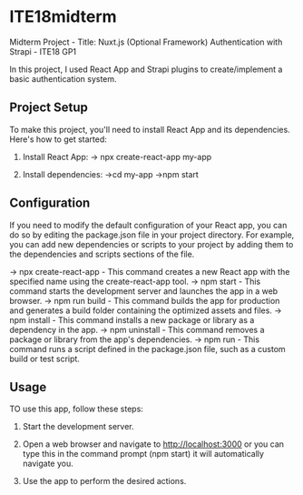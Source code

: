 # ITE18midterm
Midterm Project - Title: Nuxt.js (Optional Framework) Authentication with Strapi - ITE18 GP1

In this project, I used React App and Strapi plugins to create/implement a basic authentication system.

## Project Setup

To make this project, you'll need to install React App and its dependencies. Here's how to get started:

1. Install React App:
-> npx create-react-app my-app

2. Install dependencies:
->cd my-app
->npm start

## Configuration

If you need to modify the default configuration of your React app, you can do so by editing the package.json file in your project directory. For example, you can add new dependencies or scripts to your project by adding them to the dependencies and scripts sections of the file.

-> npx create-react-app <app-name> - This command creates a new React app with the specified name using the create-react-app tool.
-> npm start - This command starts the development server and launches the app in a web browser.
-> npm run build - This command builds the app for production and generates a build folder containing the optimized assets and files.
-> npm install <package-name> - This command installs a new package or library as a dependency in the app.
-> npm uninstall <package-name> - This command removes a package or library from the app's dependencies.
-> npm run <script-name> - This command runs a script defined in the package.json file, such as a custom build or test script.

## Usage

TO use this app, follow these steps:

1. Start the development server.

2. Open a web browser and navigate to [http://localhost:3000](http://localhost:3000) or you can type this in the command prompt (npm start) it will automatically navigate you.

3. Use the app to perform the desired actions.

